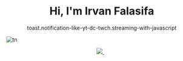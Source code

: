 <h1 align='center'>
  Hi, I'm Irvan Falasifa
</h1>

<p align='center'>
  toast.notification-like-yt-dc-twch.streaming-with-javascript
</p>

![tn](https://github.com/irvanfalasifa/TN/assets/84895252/ec31714f-33dd-4523-921d-6a52d7a98e76)


<p align='center'>
 <a href='mailto:irvan.falasfia@gmail.com'> 
  <img src="https://img.shields.io/badge/mail%20box-EA4335?style=for-the-badge&logo=Gmail&logoColor=white" /> 
 </a>&nbsp;&nbsp;
  
</p>
